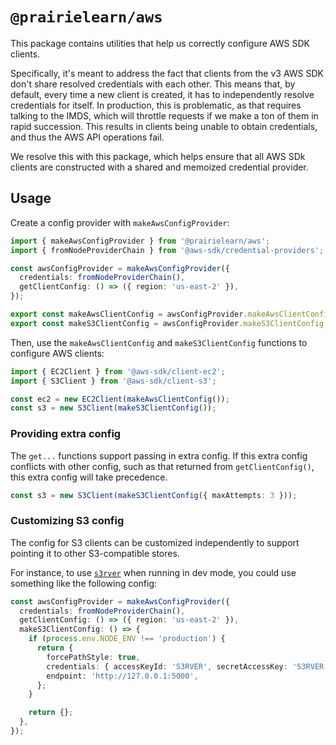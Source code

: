# `@prairielearn/aws`

This package contains utilities that help us correctly configure AWS SDK clients.

Specifically, it's meant to address the fact that clients from the v3 AWS SDK don't share resolved credentials with each other. This means that, by default, every time a new client is created, it has to independently resolve credentials for itself. In production, this is problematic, as that requires talking to the IMDS, which will throttle requests if we make a ton of them in rapid succession. This results in clients being unable to obtain credentials, and thus the AWS API operations fail.

We resolve this with this package, which helps ensure that all AWS SDk clients are constructed with a shared and memoized credential provider.

## Usage

Create a config provider with `makeAwsConfigProvider`:

```ts
import { makeAwsConfigProvider } from '@prairielearn/aws';
import { fromNodeProviderChain } from '@aws-sdk/credential-providers';

const awsConfigProvider = makeAwsConfigProvider({
  credentials: fromNodeProviderChain(),
  getClientConfig: () => ({ region: 'us-east-2' }),
});

export const makeAwsClientConfig = awsConfigProvider.makeAwsClientConfig;
export const makeS3ClientConfig = awsConfigProvider.makeS3ClientConfig;
```

Then, use the `makeAwsClientConfig` and `makeS3ClientConfig` functions to configure AWS clients:

```ts
import { EC2Client } from '@aws-sdk/client-ec2';
import { S3Client } from '@aws-sdk/client-s3';

const ec2 = new EC2Client(makeAwsClientConfig());
const s3 = new S3Client(makeS3ClientConfig());
```

### Providing extra config

The `get...` functions support passing in extra config. If this extra config conflicts with other config, such as that returned from `getClientConfig()`, this extra config will take precedence.

```ts
const s3 = new S3Client(makeS3ClientConfig({ maxAttempts: 3 }));
```

### Customizing S3 config

The config for S3 clients can be customized independently to support pointing it to other S3-compatible stores.

For instance, to use [`s3rver`](https://github.com/jamhall/s3rver) when running in dev mode, you could use something like the following config:

```ts
const awsConfigProvider = makeAwsConfigProvider({
  credentials: fromNodeProviderChain(),
  getClientConfig: () => ({ region: 'us-east-2' }),
  makeS3ClientConfig: () => {
    if (process.env.NODE_ENV !== 'production') {
      return {
        forcePathStyle: true,
        credentials: { accessKeyId: 'S3RVER', secretAccessKey: 'S3RVER' },
        endpoint: 'http://127.0.0.1:5000',
      };
    }

    return {};
  },
});
```
